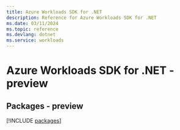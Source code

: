 ```yaml
---
title: Azure Workloads SDK for .NET
description: Reference for Azure Workloads SDK for .NET
ms.date: 03/11/2024
ms.topic: reference
ms.devlang: dotnet
ms.service: workloads
---
```

# Azure Workloads SDK for .NET - preview
## Packages - preview
[!INCLUDE [packages](workloads-index.md)]